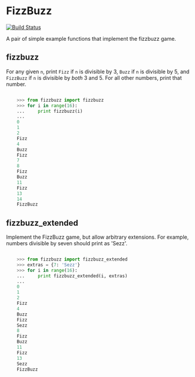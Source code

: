 # FizzBuzz

[![Build Status](https://travis-ci.org/nhuntwalker/fizzbuzz.svg?branch=master)](https://travis-ci.org/nhuntwalker/fizzbuzz)


A pair of simple example functions that implement the fizzbuzz game.

## fizzbuzz

For any given `n`, print `Fizz` if `n` is divisible by 3, `Buzz` if `n` is
divisible by 5, and `FizzBuzz` if `n` is divisible by *both* 3 and 5. 
For all other numbers, print that number.

```python

    >>> from fizzbuzz import fizzbuzz
    >>> for i in range(16):
    ...     print fizzbuzz(i)
    ...
    0
    1
    2
    Fizz
    4
    Buzz
    Fizz
    7
    8
    Fizz
    Buzz
    11
    Fizz
    13
    14
    FizzBuzz
```


## fizzbuzz_extended

Implement the FizzBuzz game, but allow arbitrary extensions.
For example, numbers divisible by seven should print as 'Sezz'.

```python

    >>> from fizzbuzz import fizzbuzz_extended
    >>> extras = {7: 'Sezz'}
    >>> for i in range(16):
    ...     print fizzbuzz_extended(i, extras)
    ...
    0
    1
    2
    Fizz
    4
    Buzz
    Fizz
    Sezz
    8
    Fizz
    Buzz
    11
    Fizz
    13
    Sezz
    FizzBuzz
```

